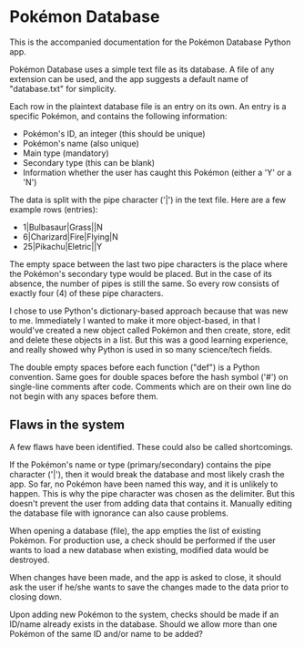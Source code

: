 # Pokémon Database

This is the accompanied documentation for the Pokémon Database Python app.

Pokémon Database uses a simple text file as its database. A file of any extension can be used, and the app suggests a default name of "database.txt" for simplicity.

Each row in the plaintext database file is an entry on its own. An entry is a specific Pokémon, and contains the following information:
- Pokémon's ID, an integer (this should be unique)
- Pokémon's name (also unique)
- Main type (mandatory)
- Secondary type (this can be blank)
- Information whether the user has caught this Pokémon (either a 'Y' or a 'N')

The data is split with the pipe character ('|') in the text file. Here are a few example rows (entries):
- 1|Bulbasaur|Grass||N
- 6|Charizard|Fire|Flying|N
- 25|Pikachu|Eletric||Y

The empty space between the last two pipe characters is the place where the Pokémon's secondary type would be placed. But in the case of its absence, the number of pipes is still the same. So every row consists of exactly four (4) of these pipe characters.

I chose to use Python's dictionary-based approach because that was new to me. Immediately I wanted to make it more object-based, in that I would've created a new object called Pokémon and then create, store, edit and delete these objects in a list. But this was a good learning experience, and really showed why Python is used in so many science/tech fields.

The double empty spaces before each function ("def") is a Python convention. Same goes for double spaces before the hash symbol ('#') on single-line comments after code. Comments which are on their own line do not begin with any spaces before them.

## Flaws in the system
A few flaws have been identified. These could also be called shortcomings.

If the Pokémon's name or type (primary/secondary) contains the pipe character ('|'), then it would break the database and most likely crash the app. So far, no Pokémon have been named this way, and it is unlikely to happen. This is why the pipe character was chosen as the delimiter. But this doesn't prevent the user from adding data that contains it. Manually editing the database file with ignorance can also cause problems.

When opening a database (file), the app empties the list of existing Pokémon. For production use, a check should be performed if the user wants to load a new database when existing, modified data would be destroyed.

When changes have been made, and the app is asked to close, it should ask the user if he/she wants to save the changes made to the data prior to closing down.

Upon adding new Pokémon to the system, checks should be made if an ID/name already exists in the database. Should we allow more than one Pokémon of the same ID and/or name to be added? 